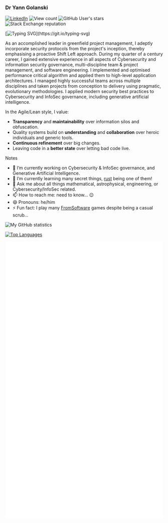 ### Dr Yann Golanski

[![LinkedIn](https://img.shields.io/badge/LinkedIn-%230077B5.svg?&style=flat-square&logo=linkedin&logoColor=white)](https://uk.linkedin.com/in/dr-yann-golanski-99199135?trk=profile-badge)
![View count](https://komarev.com/ghpvc/?username=kierun)
![GitHub User's stars](https://img.shields.io/github/stars/kierun?style=flat-square)
![Stack Exchange reputation](https://img.shields.io/stackexchange/stackoverflow/r/232794)


[![Typing SVG](https://readme-typing-svg.herokuapp.com?font=PT+Sans+Narrow&pause=1000&color=5E81AC&vCenter=true&random=false&width=600&lines=A+senior+leader+in+Cybersecurity+%26+InfoSec%2C+software+engineering%2C+and+scientific+research.)](https://git.io/typing-svg)

As an accomplished leader in greenfield project management, I adeptly
incorporate security protocols from the project's inception, thereby emphasising
a proactive Shift Left approach. During my quarter of a century career, I gained
extensive experience in all aspects of Cybersecurity and information security
governance, multi-discipline team & project management, and software
engineering. I implemented and optimised performance critical algorithm and
applied them to high-level application architectures. I managed highly
successful teams across multiple disciplines and taken projects from conception
to delivery using pragmatic, evolutionary methodologies. I applied modern
security best practices to Cybersecurity and InfoSec governance, including
generative artificial intelligence.

In the Agile/Lean style, I value:

- **Transparency** and **maintainability** over information silos and
  obfuscation.
- Quality systems build on **understanding** and **collaboration** over heroic
  individuals and generic tools.
- **Continuous refinement** over big changes.
- Leaving code in a **better state** over letting bad code live.

Notes

- 🔭 I’m currently working on Cybersecurity & InfoSec governance, and Generative
  Artificial Intelligence.
- 🌱 I’m currently learning many secret things,
  [rust](https://www.rust-lang.org/learn) being one of them!
- 💬 Ask me about all things mathematical, astrophysical, engineering, or
  Cybersecurity/InfoSec related.
- 📫 How to reach me: need to know… 😉
- 😄 Pronouns: he/him
- ⚡ Fun fact: I play many [FromSoftware](https://www.fromsoftware.jp/ww/) games
  despite being a casual scrub…

![My GitHub statistics](https://github-readme-stats.vercel.app/api?username=kierun&show_icons=true&theme=nord&count_private=true)

[![Top Languages](https://github-readme-stats.vercel.app/api/top-langs/?username=kierun&langs_count=7&layout=compact&theme=nord)](https://github.com/kierun/github-readme-stats)

![Metrics](https://github.com/kierun/kierun/blob/main/github-metrics.svg)
